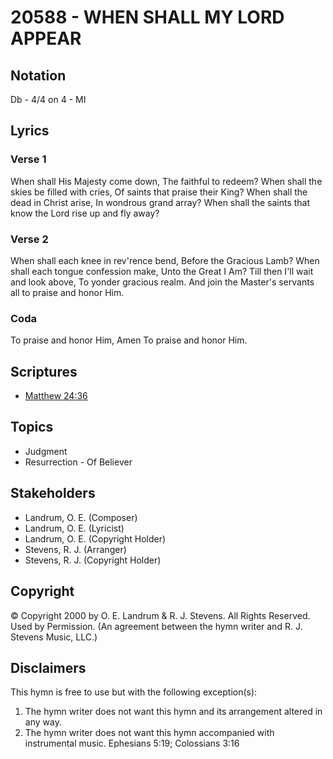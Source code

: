 # 20588 - WHEN SHALL MY LORD APPEAR

## Notation

Db - 4/4 on 4 - MI

## Lyrics

### Verse 1

When shall His Majesty come down, The faithful to redeem? When shall the skies be filled with cries, Of saints that praise their King? When shall the dead in Christ arise, In wondrous grand array? When shall the saints that know the Lord rise up and fly away?

### Verse 2

When shall each knee in rev'rence bend, Before the Gracious Lamb? When shall each tongue confession make, Unto the Great I Am? Till then I'll wait and look above, To yonder gracious realm. And join the Master's servants all to praise and honor Him.

### Coda

To praise and honor Him, Amen To praise and honor Him.


## Scriptures

- [Matthew 24:36](https://www.biblegateway.com/passage/?search=Matthew%2024%3A36)

## Topics

- Judgment
- Resurrection - Of Believer

## Stakeholders

- Landrum, O. E. (Composer)
- Landrum, O. E. (Lyricist)
- Landrum, O. E. (Copyright Holder)
- Stevens, R. J. (Arranger)
- Stevens, R. J. (Copyright Holder)

## Copyright

© Copyright 2000 by O. E. Landrum & R. J. Stevens. All Rights Reserved. Used by Permission.
(An agreement between the hymn writer and R. J. Stevens Music, LLC.)

## Disclaimers

This hymn is free to use but with the following exception(s):
1. The hymn writer does not want this hymn and its arrangement altered in any way.
2. The hymn writer does not want this hymn accompanied with instrumental music.
Ephesians 5:19; Colossians 3:16

